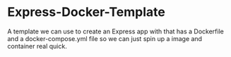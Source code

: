 # Express-Docker-Template
A template we can use to create an Express app with that has a Dockerfile and a docker-compose.yml file so we can just spin up a image and container real quick.
